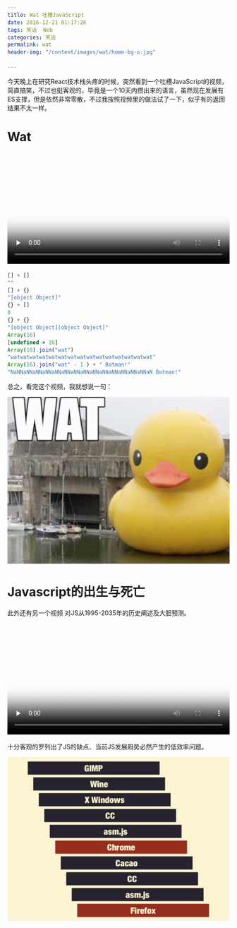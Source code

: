 ```yaml
---
title: Wat 吐槽JavaScript
date: 2016-12-21 01:17:26
tags: 笑话  Web
categories: 笑话
permalink: wat
header-img: "/content/images/wat/home-bg-o.jpg"

---
```


今天晚上在研究React技术栈头疼的时候，突然看到一个吐槽JavaScript的视频，简直搞笑，不过也挺客观的，毕竟是一个10天内攒出来的语言，虽然现在发展有ES支撑，但是依然非常零散，不过我按照视频里的做法试了一下，似乎有的返回结果不太一样。

# Wat
<video class="u-full-width" poster="https://www.destroyallsoftware.com/images/posters/talks/wat.poster.png" preload="none" controls="" width=100%>
        <source src="https://destroyallsoftware-talks.s3.amazonaws.com/wat.mp4?X-Amz-Algorithm=AWS4-HMAC-SHA256&amp;X-Amz-Credential=AKIAIKRVCECXBC4ZGHIQ%2F20161221%2Fus-east-1%2Fs3%2Faws4_request&amp;X-Amz-Date=20161221T011204Z&amp;X-Amz-Expires=14400&amp;X-Amz-SignedHeaders=host&amp;X-Amz-Signature=9803770d82cec61b8000bfc2dfef63ceb36c8edd0ae37cc15b8d6748d41e3632">
      </video>


```javascript
[] + []
""
[] + {}
"[object Object]"
{} + []
0
{} + {}
"[object Object][object Object]"
Array(16)
[undefined × 16]
Array(16).join("wat")
"watwatwatwatwatwatwatwatwatwatwatwatwatwatwat"
Array(16).join("wat" - 1 ) + " Batman!"
"NaNNaNNaNNaNNaNNaNNaNNaNNaNNaNNaNNaNNaNNaNNaN Batman!"
```
总之，看完这个视频，我就想说一句：

![](/content/images/wat/1.jpg)


# Javascript的出生与死亡

此外还有另一个视频 对JS从1995-2035年的历史阐述及大胆预测。

<video class="u-full-width" poster="https://www.destroyallsoftware.com/images/posters/talks/the-birth-and-death-of-javascript.poster.png" preload="none" controls="" width=100%>
        <source src="https://destroyallsoftware-talks.s3.amazonaws.com/the-birth-and-death-of-javascript.mp4?X-Amz-Algorithm=AWS4-HMAC-SHA256&amp;X-Amz-Credential=AKIAIKRVCECXBC4ZGHIQ%2F20161221%2Fus-east-1%2Fs3%2Faws4_request&amp;X-Amz-Date=20161221T010857Z&amp;X-Amz-Expires=14400&amp;X-Amz-SignedHeaders=host&amp;X-Amz-Signature=6c7e037344b9f21a3d0282ea7848e905144b849f9ded9a0f881e769467f0e6bb">
      </video>

十分客观的罗列出了JS的缺点、当前JS发展趋势必然产生的低效率问题。

![](/content/images/wat/2.png)
